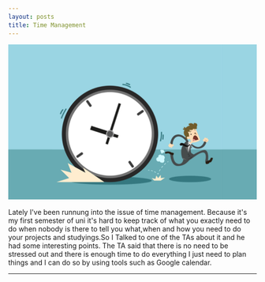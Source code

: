 ```yaml
---
layout: posts
title: Time Management
---
```

![](/assets/images/time.png)

Lately I've been runnung into the issue of time management. Because it's my first semester of uni it's hard to keep track of what you exactly need to do when nobody is there to tell you what,when and how you need to do your projects and studyings.So I Talked to one of the TAs about it and he had some interesting points. The TA said that there is no need to be stressed out and there is enough time to do everything I just need to plan things and I can do so by using tools such as Google calendar.




---